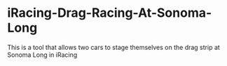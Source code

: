 # iRacing-Drag-Racing-At-Sonoma-Long
This is a tool that allows two cars to stage themselves on the drag strip at Sonoma Long in iRacing
